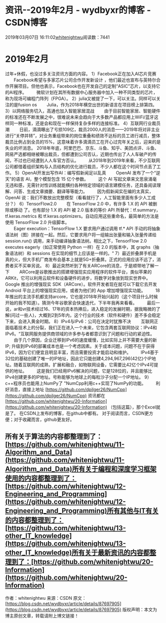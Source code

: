 # 资讯--2019年2月 - wydbyxr的博客 - CSDN博客
2019年03月07日 16:11:02[whitenightwu](https://me.csdn.net/wydbyxr)阅读数：7441
# 2019年2月
过年+休假，也没过多关注资讯方面的内容。
1）Facebook正在加入AI芯片竞赛
  Facebook希望与多家芯片公司合作开发新设计 ，他们最近也宣布与英特尔合作开展项目。但他也表示，Facebook也在开发自己的定制“ASIC”芯片，以支持它的AI程序。
  微软计划在其所有数据中心服务器中加入一种不同类型的芯片，称为现场可编程门阵列（FPGA）。
2）julia又被提了一下，可以关注。同样可以关注的是fusion os
  Julia，作为2018年横空出世的新语言在项目榜上排第四。
3）以网络服务切入，高通也加入智能家居混战
  由于目前智能家居、智能硬件的标准还在不断发展之中，很难说未来会趋向于大多数产品都应用上WiFi/蓝牙这样同一种标准，还是会和现在一样保持复杂多样的连接标准。
4）互联网行业裁员潮
  日前，滴滴曝出了亏损109亿，裁员2000人的消息——2019年将对非主业进行“关停并转”，对业务重组带来的岗位重叠和绩效不达标的员工进行减员，整体裁员比例占到全员的15%，这意味着许多滴滴员工在开心过完年关之后，迎来的是失业的坏消息。	2018年年底，阿里巴巴、京东、斗鱼、知乎、美团点评、斗鱼、网易严选都相继被曝出裁员，但都遭到公司否认，近期也传出了人人车破产的传闻，不过也已经遭到人人车官方否认。
  从2018年到2019年来看，不少互联网公司都借着组织架构与人员结构的优化进行裁员，不少人都在这个时间节点丢了工作。
5）OpenAI开发出写作AI：编写假新闻足以乱真
  OpenAI 发布了一个“逆天”的语言 AI，整个模型包含 15 亿个参数。
  这个 AI 写起文章来文思泉涌毫无违和感，无需针对性训练就能横扫各种特定领域的语言建模任务，还具备阅读理解、问答、生成文章摘要、翻译等等能力。
  因为假新闻实在编的太真实，OpenAI 说：我们不敢放出完整模型（看看就行了，人工智能里面有多少人工成分？）
6）TensorFlow2.0
  在 TensorFlow 2.0 中，有许多 1.X 的 API 被删除或移动 了。也有部分 1.X 的 API 被 2.0 版本的等价 API 所替代：tf.summary，tf.keras.metrics 和 tf.keras.optimizers。自动应用这些重命名，最简单的方法是使用 TensorFlow 2.0 升级脚本。	
  Eager execution：TensorFlow 1.X 要求用户通过调用 tf.* API 手动的将抽象语法树（图）拼接在一起。然后，它要求用户将一组输出张量和输入张量传递给 session.run() 调用，来手动编译抽象语法树。相比之下，TensorFlow 2.0 executes eagerly（如正常使用 Python 一样）在 2.0 的版本中，其 graphs（抽象语法树）和 sessions 在实现的细节上应该是一样的。"
7）最近折叠屏手机是真的火，但大手机厂商发布会基本上就是5G+折叠屏。正式的应用应该不远了，消费者买不买单另说。
8）最近突然听到了有关ARCore的消息，于是顺带地了解一下
  ARCore是谷歌推出的搭建增强现实应用程序的软件平台，类似苹果的ARKit，它可以利用云软件和设备硬件的进步，将数字对象放到现实世界中。
  Google 推出的增强现实 SDK（ARCore）。软件开发者现在就可以下载它去开发 Android 平台上的增强现实应用，或者为他们的 App 增加增强现实功能。
  18年推出的主流手机都支持arcore，它也是2018年开始兴起的（这个项目什么时候开始的我不知道）。猜测今年谷歌家会快速迭代，下半年我再来看看。
  最后一说，ar和vr技术经过16、17年的资本热捧后，进入稳定的发展时期，据我略微的了解(问过一些人)，大概到2到5年内，这个行业的技术（软件和硬件）差不多会稳定下来，会进入黄金时期。
8）IPv4与IPv6：公司在决定时犹豫不决
  互联网正面临着技术上的分裂，我们正在进入一个未来，它包含两套互联网协议：IPv4和IPv6。“互联网服务提供商领域的许多参与者都意识到了问题和行动的紧迫性。
  由于几个原因，企业迁移到IPv6的速度缓慢，比如实际上并不需要大量的新IP; 升级到IPv6的部署成本也是一个考虑因素。关于成本问题，问题不在于获得IPv6，因为它们便宜且明显丰富，而且需要投资才能启动和维护。
  IPv4基于32位的基础创建了唯一的IP地址，因此它只能创建4,294,967,296(42亿)个IP地址。随着互联网的成熟，扩展和融合，如物联网设备，它需要比42亿个IPv4可提供的地址。
  这是我们已经用IPv6解决的问题，它是128位的，并且能够比IPv4创建更多的IP地址。号称能够为地球上的每粒沙子分配一个IP地址。
9）c++程序员也能用上NumPy了	"NumCpp利用c++实现了NumPy的功能。
  利好消息，直接上地址 [https://github.com/dpilger26/NumCpp](https://github.com/dpilger26/NumCpp)
资讯都在 [https://github.com/whitenightwu/20-Information](https://github.com/whitenightwu/20-Information) （包括这篇），那个Excel就是了。
在CSDN上发布的博客，在github中都有。
对于阅读而言，CSDN更方便；对于收藏而言，github更友好。
## 所有关于算法的内容都整理到了：[https://github.com/whitenightwu/11-Algorithm_and_Data](https://github.com/whitenightwu/11-Algorithm_and_Data)所有关于编程和深度学习框架使用的内容都整理到了：[https://github.com/whitenightwu/12-Engineering_and_Programming](https://github.com/whitenightwu/12-Engineering_and_Programming)所有其他与IT有关的内容都整理到了：[https://github.com/whitenightwu/13-other_IT_knowledge](https://github.com/whitenightwu/13-other_IT_knowledge)所有关于最新资讯的内容都整理到了：[https://github.com/whitenightwu/20-Information](https://github.com/whitenightwu/20-Information)
作者：whitenightwu
来源：CSDN
原文：[https://blog.csdn.net/wydbyxr/article/details/87697905](https://blog.csdn.net/wydbyxr/article/details/87697905)
版权声明：本文为博主原创文章，转载请附上博文链接！
